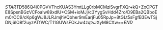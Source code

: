 $START$D586Q4i0PGVVThcKUAS3YmtLLg0rbMCMziSvgrFXQr+kQ+ZxCPGTE8SpsnBGzVCFoalw89xdlU+CSM+ioMJj/c3YygSvHdd4Zro/D9EBa2QBboEm0rOC9/cKp6gWJ8JLRJmjhVQbher9mEarjFu05RpJp+8tGLt5sFgfB3EwTSjDNj6lO8f2uyzATfWC/T11GUWsFOkJw4zqtvJXyM8CXw==$END$